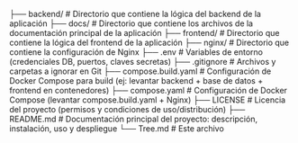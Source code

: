 ├── backend/            # Directorio que contiene la lógica del backend de la aplicación
├── docs/               # Directorio que contiene los archivos de la documentación principal de la aplicación 
├── frontend/           # Directorio que contiene la lógica del frontend de la aplicación
├── nginx/              # Directorio que contiene la configuración de Nginx
├── .env                # Variables de entorno (credenciales DB, puertos, claves secretas)
├── .gitignore          # Archivos y carpetas a ignorar en Git
├── compose.build.yaml  # Configuración de Docker Compose para build (ej: levantar backend + base de datos + frontend en contenedores)
├── compose.yaml        # Configuración de Docker Compose (levantar compose.build.yaml + Nginx)
├── LICENSE             # Licencia del proyecto (permisos y condiciones de uso/distribución)
├── README.md           # Documentación principal del proyecto: descripción, instalación, uso y despliegue
└── Tree.md             # Este archivo